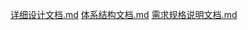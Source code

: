 [详细设计文档.md](https://github.com/doudou12138/123o6/files/11988508/default.md)
[体系结构文档.md](https://github.com/doudou12138/123o6/files/11988509/default.md)
[需求规格说明文档.md](https://github.com/doudou12138/123o6/files/11988512/default.md)



